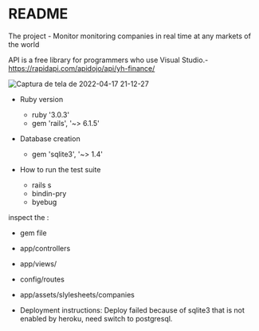 # README

The project - Monitor monitoring companies in real time at any markets of the world 

API is a free library for programmers who use Visual Studio.- https://rapidapi.com/apidojo/api/yh-finance/

![Captura de tela de 2022-04-17 21-12-27](https://user-images.githubusercontent.com/83990871/163737731-32188e94-4409-4247-88ee-a818286ce86b.png)

* Ruby version
  * ruby '3.0.3'
  * gem 'rails', '~> 6.1.5'

* Database creation
  * gem 'sqlite3', '~> 1.4'

* How to run the test suite
  * rails s
  * bindin-pry
  * byebug
  
inspect the : 
  * gem file
  * app/controllers
  * app/views/
  * config/routes
  * app/assets/slylesheets/companies

* Deployment instructions:
Deploy failed because of sqlite3 that is not enabled by heroku, need switch to postgresql.
